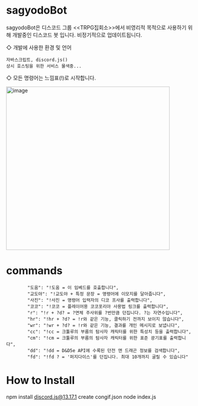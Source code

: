 # sagyodoBot
sagyodoBot은 디스코드 그룹 <<TRPG집회소>>에서 비영리적 목적으로 사용하기 위해 개발중인 디스코드 봇 입니다.
비정기적으로 업데이트됩니다. 


◇ 개발에 사용한 환경 및 언어


```
자바스크립트, discord.js()
상시 호스팅을 위한 서비스 물색중... 
```


◇ 모든 명령어는 느낌표(!)로 시작합니다. 

<img width="441" alt="image" src="https://github.com/hwangjisu9112/sagyodoBot/assets/101966205/b57f86be-b4e1-47c8-bc3b-7168b469ebd9">


# commands

```
        "도움": "!도움 = 이 임베드를 호출합니다",
        "교도야": "!교도야 + 특정 문장 = 명령어에 이모지를 달아줍니다",
        "사진": "!사진 = 명령어 입력자의 디코 프사를 출력합니다",
        "코코": "!코코 = 플레이어용 코코포리아 사용법 링크를 출력합니다",
        "r": "!r + ?d? = ?면체 주사위를 ?번만큼 던집니다. ?는 자연수입니다",
        "hr": "!hr + ?d? = !r와 같은 기능, 클릭하기 전까지 보이지 않습니다",
        "wr": "!wr + ?d? = !r와 같은 기능, 결과를 개인 메시지로 보냅니다",
        "cc": "!cc = 크툴루의 부름의 탐사자 캐릭터를 위한 특성치 등을 출력합니다",
        "cm": "!cm = 크툴루의 부름의 탐사자 캐릭터를 위한 표준 광기표를 출력합니다",
        "dd": "!dd = D&D5e API에 수록된 던전 앤 드래곤 정보를 검색합니다",
        "fd": "!fd ? = '퍼지다이스'를 던집니다. 최대 10개까지 굴릴 수 있습니다"
```





# How to Install


npm install discord.js@13.17.1
create congif.json
node index.js

